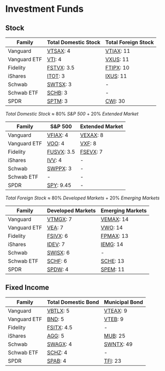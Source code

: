 # Investment Funds

## Stock

| Family | Total Domestic Stock | Total Foreign Stock |
| --- | --- | --- |
| Vanguard | ​​[VTSAX](https://personal.vanguard.com/us/funds/snapshot?FundId=0585&FundIntExt=INT): 4 | ​​[VTIAX](https://personal.vanguard.com/us/funds/snapshot?FundId=0569&FundIntExt=INT): 11 |
| Vanguard ETF | [VTI](https://personal.vanguard.com/us/funds/snapshot?FundId=0970&FundIntExt=INT): 4 | ​​[VXUS](https://personal.vanguard.com/us/funds/snapshot?FundId=3369&FundIntExt=INT): 11 |
| Fidelity | [​​FSTVX](https://fundresearch.fidelity.com/mutual-funds/summary/315911800): 3.5 | [​​FTIPX](https://fundresearch.fidelity.com/mutual-funds/summary/31635V653): 10 |
| iShares | [ITOT](https://www.ishares.com/us/products/239724/): 3 | [​​IXUS](https://www.ishares.com/us/products/244048/): 11 |
| Schwab | [SWTSX](https://www.schwab.com/public/schwab/investing/investment_help/investment_research/mutual_fund_research/mutual_funds.html?path=%2fProspect%2fResearch%2fmutualfunds%2fsummary.asp%3fsymbol%3dSWTSX): 3 | - |
| Schwab ETF | [SCHB](https://www.schwab.com/public/schwab/investing/investment_help/investment_research/etf_research/etfs.html?path=%2fProspect%2fResearch%2fetfs%2fsummary.asp%3fsymbol%3dSCHB): 3 | - |
| SPDR | [SPTM](https://us.spdrs.com/en/etf/spdr-portfolio-total-stock-market-etf-SPTM): 3 | [CWI](https://us.spdrs.com/en/etf/spdr-msci-acwi-ex-us-etf-CWI): 30 |

*Total Domestic Stock* ≈ 80% *S&P 500* + 20% *Extended Market*

| Family | S&P 500 | Extended Market |
| --- | --- | --- |
| Vanguard | ​​[VFIAX](https://personal.vanguard.com/us/funds/snapshot?FundId=0540&FundIntExt=INT): 4 | ​​[VEXAX](https://personal.vanguard.com/us/funds/snapshot?FundId=0598&FundIntExt=INT): 8 |
| Vanguard ETF | [VOO](https://personal.vanguard.com/us/funds/snapshot?FundId=0968&FundIntExt=INT): 4 | ​​[VXF](https://personal.vanguard.com/us/funds/snapshot?FundId=0965&FundIntExt=INT): 8 |
| Fidelity | [FUSVX](https://fundresearch.fidelity.com/mutual-funds/summary/315911701): 3.5 | [FSEVX](https://fundresearch.fidelity.com/mutual-funds/summary/315911883): 7 |
| iShares | [IVV](https://www.ishares.com/us/products/239726/ishares-core-sp-500-etf): 4 | - |
| Schwab | [SWPPX](https://www.schwab.com/public/schwab/investing/investment_help/investment_research/mutual_fund_research/mutual_funds.html?path=%2fProspect%2fResearch%2fmutualfunds%2fsummary.asp%3fsymbol%3dSWPPX): 3 | - |
| Schwab ETF | - | - |
| SPDR | [SPY](https://us.spdrs.com/en/etf/spdr-sp-500-etf-SPY): 9.45 | - |

*Total Foreign Stock* ≈ 80% *Developed Markets* + 20% *Emerging Markets*

| Family | Developed Markets | Emerging Markets |
| --- | --- | --- |
| Vanguard | ​​[VTMGX](https://personal.vanguard.com/us/funds/snapshot?FundId=0127&FundIntExt=INT): 7 | ​​[VEMAX](https://personal.vanguard.com/us/funds/snapshot?FundId=0598&FundIntExt=INT): 14 |
| Vanguard ETF | [VEA](https://personal.vanguard.com/us/funds/snapshot?FundId=0936&FundIntExt=INT): 7 | ​​[VWO](https://personal.vanguard.com/us/funds/snapshot?FundId=0964&FundIntExt=INT): 14 |
| Fidelity | [FSIVX](https://fundresearch.fidelity.com/mutual-funds/summary/315911875): 6 | [FPMAX](https://fundresearch.fidelity.com/mutual-funds/summary/316146174): 13 |
| iShares | [IDEV](https://www.ishares.com/us/products/286762/ishares-core-msci-international-developed-markets-etf-fund): 7 | [IEMG](https://www.ishares.com/us/products/244050/ishares-core-msci-emerging-markets-etf): 14 |
| Schwab | [SWISX](https://www.schwab.com/public/schwab/investing/investment_help/investment_research/mutual_fund_research/mutual_funds.html?path=%2fProspect%2fResearch%2fmutualfunds%2fsummary.asp%3fsymbol%3dSWISX): 6 | - |
| Schwab ETF | [SCHF](https://www.schwab.com/public/schwab/investing/investment_help/investment_research/etf_research/etfs.html?path=%2fProspect%2fResearch%2fetfs%2fsummary.asp%3fsymbol%3dSCHF): 6 | [SCHE](https://www.schwab.com/public/schwab/investing/investment_help/investment_research/etf_research/etfs.html?path=%2fProspect%2fResearch%2fetfs%2fsummary.asp%3fsymbol%3dSCHE): 13 |
| SPDR | [SPDW](https://us.spdrs.com/en/etf/spdr-portfolio-developed-world-ex-us-etf-SPDW): 4 | [SPEM](https://us.spdrs.com/en/etf/spdr-portfolio-emerging-markets-etf-SPEM): 11 |

## Fixed Income

| Family | Total Domestic Bond | Municipal Bond |
| --- | --- | --- |
| Vanguard | ​​[VBTLX](https://personal.vanguard.com/us/funds/snapshot?FundId=0584&FundIntExt=INT): 5 | ​​[VTEAX](https://personal.vanguard.com/us/funds/snapshot?FundId=0591&FundIntExt=INT): 9 |
| Vanguard ETF | [BND](https://personal.vanguard.com/us/funds/snapshot?FundId=0928&FundIntExt=INT): 5 | ​​[VTEB](https://personal.vanguard.com/us/funds/snapshot?FundId=4391&FundIntExt=INT): 9 |
| Fidelity | [​​FSITX](https://fundresearch.fidelity.com/mutual-funds/summary/316146372): 4.5 | - |
| iShares | [AGG](https://www.ishares.com/us/products/239458/ishares-core-total-us-bond-market-etf): 5 | [MUB](https://www.ishares.com/us/products/239766/ishares-national-amtfree-muni-bond-etf): 25 |
| Schwab | [SWAGX](https://www.schwab.com/public/schwab/investing/investment_help/investment_research/mutual_fund_research/mutual_funds.html?path=%2fProspect%2fResearch%2fmutualfunds%2fsummary.asp%3fsymbol%3dSWAGX): 4 | [SWNTX](https://www.schwab.com/public/schwab/investing/investment_help/investment_research/mutual_fund_research/mutual_funds.html?path=%2fProspect%2fResearch%2fmutualfunds%2fsummary.asp%3fsymbol%3dSWNTX): 49 |
| Schwab ETF | [SCHZ](https://www.schwab.com/public/schwab/investing/investment_help/investment_research/etf_research/etfs.html?path=%2fProspect%2fResearch%2fetfs%2fsummary.asp%3fsymbol%3dSCHZ): 4 | - |
| SPDR | [SPAB](https://us.spdrs.com/en/etf/spdr-portfolio-aggregate-bond-etf-SPAB): 4 | [TFI](https://us.spdrs.com/en/etf/spdr-nuveen-bloomberg-barclays-municipal-bond-etf-TFI): 23 |
